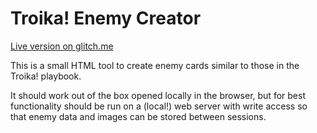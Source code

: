 # Troika! Enemy Creator

[Live version on glitch.me](https://troika-enemy-creator.glitch.me/)

This is a small HTML tool to create enemy cards similar to those in the Troika! playbook.

It should work out of the box opened locally in the browser, but for best functionality should be run on a (local!) web server with write access so that enemy data and images can be stored between sessions.
